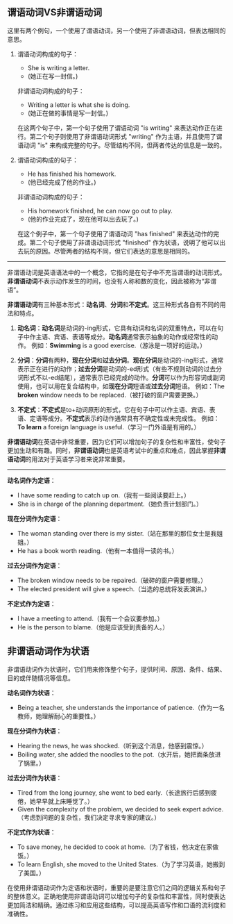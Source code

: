 ## 谓语动词VS非谓语动词
这里有两个例句，一个使用了谓语动词，另一个使用了非谓语动词，但表达相同的意思。

1. 谓语动词构成的句子：
   - She is writing a letter.
   - (她正在写一封信。)

   非谓语动词构成的句子：
   - Writing a letter is what she is doing.
   - (她正在做的事情是写一封信。)

   在这两个句子中，第一个句子使用了谓语动词 "is writing" 来表达动作正在进行。第二个句子则使用了非谓语动词形式 "writing" 作为主语，并且使用了谓语动词 "is" 来构成完整的句子。尽管结构不同，但两者传达的信息是一致的。

2. 谓语动词构成的句子：
   - He has finished his homework.
   - (他已经完成了他的作业。)

   非谓语动词构成的句子：
   - His homework finished, he can now go out to play.
   - (他的作业完成了，现在他可以出去玩了。)

   在这个例子中，第一个句子使用了谓语动词 "has finished" 来表达动作的完成。第二个句子使用了非谓语动词形式 "finished" 作为状语，说明了他可以出去玩的原因。尽管两者的结构不同，但它们表达的意思是相同的。

***

非谓语动词是英语语法中的一个概念，它指的是在句子中不充当谓语的动词形式。**非谓语动词**不表示动作发生的时间，也没有人称和数的变化，因此被称为“非谓语”。

**非谓语动词**有三种基本形式：**动名词**、**分词**和**不定式**。这三种形式各自有不同的用法和特点。

1. **动名词**：**动名词**是动词的-ing形式，它具有动词和名词的双重特点，可以在句子中作主语、宾语、表语等成分。**动名词**通常表示抽象的动作或经常性的动作。
   例如：**Swimming** is a good exercise.（游泳是一项好的运动。）

2. **分词**：**分词**有两种，**现在分词**和**过去分词**。**现在分词**是动词的-ing形式，通常表示正在进行的动作；**过去分词**是动词的-ed形式（有些不规则动词的过去分词形式不以-ed结尾），通常表示已经完成的动作。**分词**可以作为形容词或副词使用，也可以用在复合结构中，如**现在分词**短语或**过去分词**短语。
   例如：The **broken** window needs to be replaced.（被打破的窗户需要更换。）

3. **不定式**：**不定式**是to+动词原形的形式，它在句子中可以作主语、宾语、表语、定语等成分。**不定式**表示的动作通常具有不确定性或未完成性。
   例如：**To learn** a foreign language is useful.（学习一门外语是有用的。）

**非谓语动词**在英语中非常重要，因为它们可以增加句子的复杂性和丰富性，使句子更加生动和有趣。同时，**非谓语动词**也是英语考试中的重点和难点，因此掌握**非谓语动词**的用法对于英语学习者来说非常重要。

***

**动名词作为定语**：
- I have some reading to catch up on.（我有一些阅读要赶上。）
- She is in charge of the planning department.（她负责计划部门。）

**现在分词作为定语**：
- The woman standing over there is my sister.（站在那里的那位女士是我姐姐。）
- He has a book worth reading.（他有一本值得一读的书。）

**过去分词作为定语**：
- The broken window needs to be repaired.（破碎的窗户需要修理。）
- The elected president will give a speech.（当选的总统将发表演讲。）

**不定式作为定语**：
- I have a meeting to attend.（我有一个会议要参加。）
- He is the person to blame.（他是应该受到责备的人。）

## 非谓语动词作为状语
非谓语动词作为状语时，它们用来修饰整个句子，提供时间、原因、条件、结果、目的或伴随情况等信息。

**动名词作为状语**：
- Being a teacher, she understands the importance of patience.（作为一名教师，她理解耐心的重要性。）

**现在分词作为状语**：
- Hearing the news, he was shocked.（听到这个消息，他感到震惊。）
- Boiling water, she added the noodles to the pot.（水开后，她把面条放进了锅里。）

**过去分词作为状语**：
- Tired from the long journey, she went to bed early.（长途旅行后感到疲倦，她早早就上床睡觉了。）
- Given the complexity of the problem, we decided to seek expert advice.（考虑到问题的复杂性，我们决定寻求专家的建议。）

**不定式作为状语**：
- To save money, he decided to cook at home.（为了省钱，他决定在家做饭。）
- To learn English, she moved to the United States.（为了学习英语，她搬到了美国。）

在使用非谓语动词作为定语和状语时，重要的是要注意它们之间的逻辑关系和句子的整体意义。正确地使用非谓语动词可以增加句子的复杂性和丰富性，同时使表达更加简洁和精确。通过练习和应用这些结构，可以提高英语写作和口语的流利度和准确性。